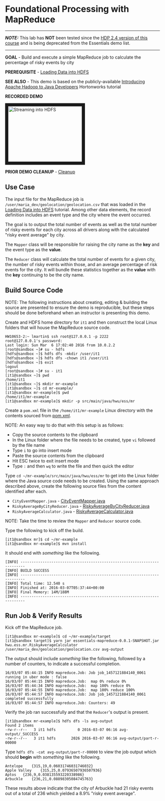 # Foundational Processing with MapReduce

---

_**NOTE:**_ This lab has **NOT** been tested since the [HDP 2.4 version of this course](https://github.com/HortonworksUniversity/Essentials/tree/Sandbox-2.4 "Ess for HDP 2.4") and is being deprecated from the Essentials demo list. 

---

**GOAL** - Build and execute a simple MapReduce job to calculate the 
percentage of risky events by city

**PREREQUISITE** - [Loading Data into HDFS](../hdfs/README.md)

**SEE ALSO** - This demo is based on the publicly-available 
[Introducing Apache Hadoop to Java Developers](http://hortonworks.com/hadoop-tutorial/introducing-apache-hadoop-developers/ "Tutorial: Hadoop Intro to Java Developers") 
Hortonworks tutorial

**RECORDED DEMO**

<a href="http://www.youtube.com/watch?feature=player_embedded&v=cOhicJYmCd8" target="_blank"><img src="http://img.youtube.com/vi/cOhicJYmCd8/0.jpg" 
alt="Streaming into HDFS" width="240" height="180" border="10" /></a>

**PRIOR DEMO CLEANUP** - [Cleanup](./CleanUp.md)

## Use Case

The input file for the MapReduce job is `/user/maria_dev/geolocation/geolocation.csv` that was loaded in the 
[Loading Data into HDFS](../hdfs/README.md) tutorial. Among other
data elements, the record definition includes an event type and the city
where the event occurred.

The goal is to output the total number of events as well as the total number
of risky events for each city across all drivers along with the calculated
"risky event average" by city.

The `Mapper` class will be responsible for raising the city name as the 
**key** and the event type as the **value**.

The `Reducer` class will calculate the total number of events for a given
city, the number of risky events within those, and an average percentage of
risk events for the city.  It will bundle these statistics together as the 
**value** with the **key** continuing to be the city name.

## Build Source Code

NOTE: The following instructions about creating, editing & building
the source are presented to ensure the demo is reproducible, but these
steps should be done beforehand when an instructor is presenting this demo.

Create and HDFS home directory for `it1` and then construct the local 
Linux folders that will house the MapReduce source code.

```
HW10653-2:~ lmartin$ ssh root@127.0.0.1 -p 2222
root@127.0.0.1's password: 
Last login: Sun Mar  6 17:02:40 2016 from 10.0.2.2
[root@sandbox ~]# su - hdfs
[hdfs@sandbox ~]$ hdfs dfs -mkdir /user/it1
[hdfs@sandbox ~]$ hdfs dfs -chown it1 /user/it1
[hdfs@sandbox ~]$ exit
logout
[root@sandbox ~]# su - it1
[it1@sandbox ~]$ pwd
/home/it1
[it1@sandbox ~]$ mkdir mr-example
[it1@sandbox ~]$ cd mr-example/
[it1@sandbox mr-example]$ pwd
/home/it1/mr-example
[it1@sandbox mr-example]$ mkdir -p src/main/java/hwu/ess/mr
```

Create a `pom.xml` file in the `/home/it1/mr-example` Linux directory with the contents sourced from [pom.xml](./mr-example/pom.xml).

NOTE: An easy way to do that with this setup is as follows:

* Copy the source contents to the clipboard
* In the Linux folder where the file needs to be created, type `vi` followed by the file name
* Type `i` to go into insert mode
* Paste the source contents from the clipboard
* Hit ESC twice to exit insert mode
* Type `:` and then `wq` to write the file and then quick the editor

Type `cd ~/mr-example/src/main/java/hwu/ess/mr` to get into the Linux folder
where the Java source code needs to be created.  Using the same approach described
above, create the following source files from the content identified after each.

* `CityEventMapper.java` - [CityEventMapper.java](./mr-example/src/main/java/hwu/ess/mr/CityEventMapper.java)
* `RiskyAverageByCityReducer.java` - [RiskyAverageByCityReducer.java](./mr-example/src/main/java/hwu/ess/mr/RiskyAverageByCityReducer.java)
* `RiskyAverageCalculator.java` - [RiskyAverageCalculator.java](./mr-example/src/main/java/hwu/ess/mr/RiskyAverageCalculator.java)

NOTE: Take the time to review the `Mapper` and `Reducer` source code.

Type the following to kick off the build.

```
[it1@sandbox mr]$ cd ~/mr-example
[it1@sandbox mr-example]$ mvn install
```

It should end with _something_ like the following.

```
[INFO] ------------------------------------------------------------------------
[INFO] BUILD SUCCESS
[INFO] ------------------------------------------------------------------------
[INFO] Total time: 12.540 s
[INFO] Finished at: 2016-03-07T05:37:44+00:00
[INFO] Final Memory: 14M/188M
[INFO] ------------------------------------------------------------------------
```

## Run Job & Verify Results

Kick off the MapReduce job.

```
[it1@sandbox mr-example]$ cd ~/mr-example/target
[it1@sandbox target]$ yarn jar essentials-mapreduce-0.0.1-SNAPSHOT.jar hwu.ess.mr.RiskyAverageCalculator /user/maria_dev/geolocation/geolocation.csv avg-output
```

The output should include _something_ like the following, followed by a number
of counters, to indicate a successful completion. 

```
16/03/07 05:44:15 INFO mapreduce.Job: Job job_1457121884140_0061 running in uber mode : false
16/03/07 05:44:15 INFO mapreduce.Job:  map 0% reduce 0%
16/03/07 05:44:34 INFO mapreduce.Job:  map 100% reduce 0%
16/03/07 05:44:55 INFO mapreduce.Job:  map 100% reduce 100%
16/03/07 05:44:57 INFO mapreduce.Job: Job job_1457121884140_0061 completed successfully
16/03/07 05:44:57 INFO mapreduce.Job: Counters: 49
```

Verify the job ran successfully and that the `Reducer`'s output is present.

```
[it1@sandbox mr-example]$ hdfs dfs -ls avg-output
Found 2 items
-rw-r--r--   3 it1 hdfs          0 2016-03-07 06:16 avg-output/_SUCCESS
-rw-r--r--   3 it1 hdfs       2026 2016-03-07 06:16 avg-output/part-r-00000
```

Type `hdfs dfs -cat avg-output/part-r-00000` to view the job output which
should **begin** with _something_ like the following.

```
Antelope	{315,19,0.06031746031746032}
Apple Valley	{315,25,0.07936507936507936}
Aptos	{236,9,0.038135593220338986}
Arbuckle	{236,21,0.08898305084745763}
```

These results above indicate that the city of Arbuckle had 21 risky events out
of a total of 236 which yielded a 8.9% "risky event average".